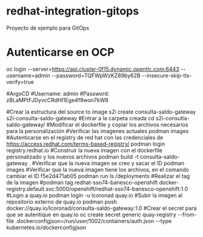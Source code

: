# redhat-integration-gitops
Proyecto de ejemplo para GitOps

# Autenticarse en OCP
oc login --server=https://api.cluster-0f15.dynamic.opentlc.com:6443 --username=admin --password=TQFWpWzKZ89by62B --insecure-skip-tls-verify=true

#ArgoCD 
#Username: admin
#Password: zBLaMPtFJDyvcCRdHI1Ege4f9won7kW8

#Crear la estructura del source to image
s2i create consulta-saldo-gateway s2i-consulta-saldo-gateway
#Entrar a la carpeta creada
cd s2i-consulta-saldo-gateway/
#Modificar el dockerfile y copiar los archivos necesarios para la personalización
#Verificar las imagenes actuales
podman images
#Autenticarse en el registry de red hat con las credenciales de https://access.redhat.com/terms-based-registry/
podman login registry.redhat.io
#Construir la nueva imagen con el dockerfile personalizado y los nuevos archivos
podman build -t consulta-saldo-gateway .
#Verificar que la nueva imagen se creo y sacar el ID
podman images
#Verificar que la nueva imagen tiene los archivos, en el comando cambiar el ID f5e2d471ab05
podman run <ID> ls /deployments
#Realizar el tag de la imagen
#podman tag redhat-sso74-banesco-openshift docker-registry.default.svc:5000/openshift/redhat-sso74-banesco-openshift:1.0
#Login a quay.io
podman login -u lcoronad quay.io
#Subir la imagen al repositorio externo de quay.io
podman push <ID> docker://quay.io/lcoronad/consulta-saldo-gateway:1.0
#Crear el secret para que se autentique en quay.io
oc create secret generic quay-registry --from-file .dockerconfigjson=/run/user/1002/containers/auth.json --type kubernetes.io/dockerconfigjson

